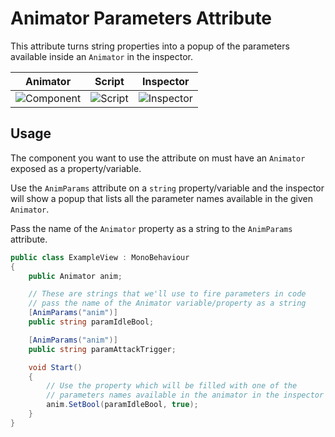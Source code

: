 Animator Parameters Attribute
===

This attribute turns string properties into a popup of the parameters available inside an `Animator` in the inspector.

| Animator | Script | Inspector |
|---|---|---|
| ![Component](AnimParamsAttr/AnimParams-Component.png) | ![Script](AnimParamsAttr/AnimParams-Script.png) | ![Inspector](AnimParamsAttr/AnimParams-Inspector.png) |

Usage
---

The component you want to use the attribute on must have an `Animator` exposed as a property/variable.

Use the `AnimParams` attribute on a `string` property/variable and the inspector will show a popup that lists all the parameter names available in the given `Animator`.

Pass the name of the `Animator` property as a string to the `AnimParams` attribute.

```C#
public class ExampleView : MonoBehaviour
{
	public Animator anim;

	// These are strings that we'll use to fire parameters in code
	// pass the name of the Animator variable/property as a string
	[AnimParams("anim")]
	public string paramIdleBool;

	[AnimParams("anim")]
	public string paramAttackTrigger;

	void Start()
	{
		// Use the property which will be filled with one of the
		// parameters names available in the animator in the inspector
		anim.SetBool(paramIdleBool, true);
	}
}
```
